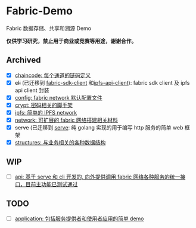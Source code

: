# Fabric-Demo

Fabric 数据存储、共享和溯源 Demo

**仅供学习研究，禁止用于商业或竞赛等用途，谢谢合作。**

## Archived

- [x] [chaincode: 每个通道的链码定义](./chaincode)
- [x] ~~cli~~ (已迁移到 [fabric-sdk-client](https://github.com/1uvu/fabric-sdk-client) 和[ipfs-api-client](https://github.com/1uvu/ipfs-api-client)): fabric sdk client 及 ipfs api client 封装
- [x] [config: fabric network 默认配置文件](./config)
- [x] [crypt: 密码相关的脚手架](./crypt)
- [x] [ipfs: 简单的 IPFS network](./ipfs)
- [x] [network: 可扩展的 fabric 网络搭建相关材料](./network)
- [x] ~~serve~~ (已迁移到 [serve](https://github.com/1uvu/serve): 纯 golang 实现的用于编写 http 服务的简单 web 框架
- [x] [structures: 与业务相关的各种数据结构](./structures)

## WIP

- [ ] [api: 基于 serve 和 cli 开发的, 向外提供调用 fabric 网络各种服务的统一接口，目前主功能已测试通过](./api)
  

## TODO

- [ ] [application: 包括服务提供者和使用者应用的简单 demo](./application)
